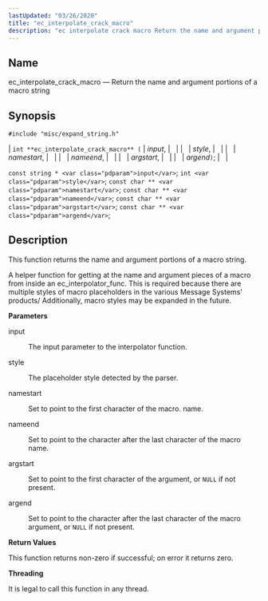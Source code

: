 ```yaml
---
lastUpdated: "03/26/2020"
title: "ec_interpolate_crack_macro"
description: "ec interpolate crack macro Return the name and argument portions of a macro string int ec interpolate crack macro input style namestart nameend argstart argend const string input int style const char namestart const char nameend const char argstart const char argend This function returns the name and argument portions..."
---
```


<a name="apis.ec_interpolate_crack_macro"></a> 
## Name

ec_interpolate_crack_macro — Return the name and argument portions of a macro string

## Synopsis

`#include "misc/expand_string.h"`

| `int **ec_interpolate_crack_macro** (` | <var class="pdparam">input</var>, |   |
|   | <var class="pdparam">style</var>, |   |
|   | <var class="pdparam">namestart</var>, |   |
|   | <var class="pdparam">nameend</var>, |   |
|   | <var class="pdparam">argstart</var>, |   |
|   | <var class="pdparam">argend</var>`)`; |   |

`const string * <var class="pdparam">input</var>`;
`int <var class="pdparam">style</var>`;
`const char ** <var class="pdparam">namestart</var>`;
`const char ** <var class="pdparam">nameend</var>`;
`const char ** <var class="pdparam">argstart</var>`;
`const char ** <var class="pdparam">argend</var>`;<a name="idp53380976"></a> 
## Description

This function returns the name and argument portions of a macro string.

A helper function for getting at the name and argument pieces of a macro from inside an ec_interpolator_func. This is required because there are multiple styles of macro placeholders in the various Message Systems' products/ Additionally, macro styles may be expanded in the future.

**<a name="idp53382992"></a> Parameters**

<dl class="variablelist">

<dt>input</dt>

<dd>

The input parameter to the interpolator function.

</dd>

<dt>style</dt>

<dd>

The placeholder style detected by the parser.

</dd>

<dt>namestart</dt>

<dd>

Set to point to the first character of the macro. name.

</dd>

<dt>nameend</dt>

<dd>

Set to point to the character after the last character of the macro name.

</dd>

<dt>argstart</dt>

<dd>

Set to point to the first character of the argument, or `NULL` if not present.

</dd>

<dt>argend</dt>

<dd>

Set to point to the character after the last character of the macro argument, or `NULL` if not present.

</dd>

</dl>

**<a name="idp53396096"></a> Return Values**

This function returns non-zero if successful; on error it returns zero.

**<a name="idp53397072"></a> Threading**

It is legal to call this function in any thread.